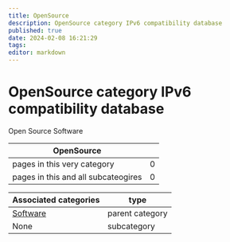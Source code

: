 ```yaml
---
title: OpenSource
description: OpenSource category IPv6 compatibility database
published: true
date: 2024-02-08 16:21:29 
tags:
editor: markdown
---
```


# OpenSource category IPv6 compatibility database


Open Source Software


| OpenSource   |   |
| - | - |
| pages in this very category | 0 |
| pages in this and all subcateogires | 0 |

| Associated categories | type |
| - | - |
| [Software](../Software) | parent category |
| None | subcategory |